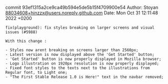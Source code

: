 commit 93ef1315a2ce9ca49b594e5de5b15f4709900e54
Author: Stoyan <88034608+hinzzx@users.noreply.github.com>
Date:   Mon Oct 31 12:11:48 2022 +0200

    fix(playground): fix styles breaking on larger screens and visual issues (#5988)
    
    With this change :
    
    - Styles now arent breaking on screens larger than 2560px;
    - Latest version is now displayed above the 'Get Started' button;
    - 'Get Started' button is now properly displayed in Mozilla browser;
    - Logo illustration on 1920px resolution is now properly displayed;
    - Fixed font styles to the texts next to the illustrations from Regular font, to Light one;
    - "The First Stable Release 1.0 is Here!" text in the navbar removed;
